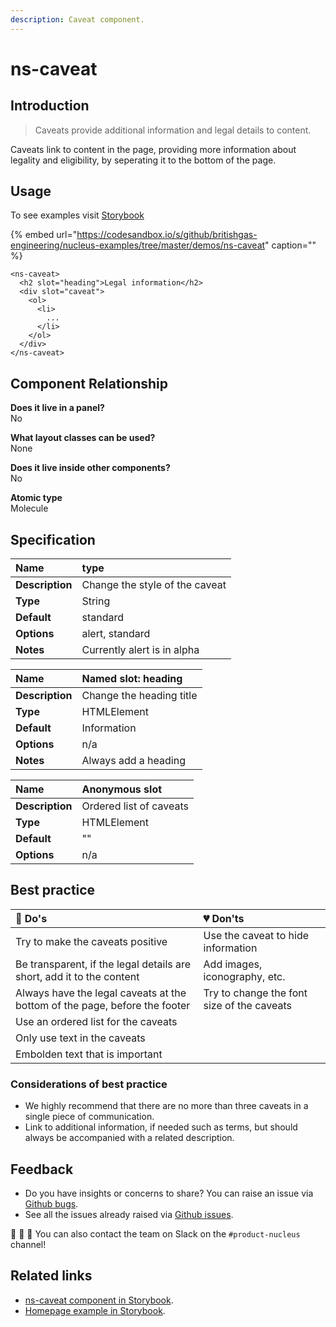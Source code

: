 ```yaml
---
description: Caveat component.
---
```


# ns-caveat

## Introduction

> Caveats provide additional information and legal details to content.

Caveats link to content in the page, providing more information about legality and eligibility, by seperating it to the bottom of the page.

## Usage

To see examples visit [Storybook](https://nucleus.bgdigital.xyz/demo/index.html?path=/story/ns-caveat--caveat)

{% embed url="https://codesandbox.io/s/github/britishgas-engineering/nucleus-examples/tree/master/demos/ns-caveat" caption="" %}

```markup
<ns-caveat>
  <h2 slot="heading">Legal information</h2>
  <div slot="caveat">
    <ol>
      <li>
        ...
      </li>
    </ol>
  </div>
</ns-caveat>
```

## Component Relationship

**Does it live in a panel?**  
No

**What layout classes can be used?**  
None

**Does it live inside other components?**  
No

**Atomic type**  
Molecule

## Specification

| **Name** | type |
| :--- | :--- |
| **Description** | Change the style of the caveat |
| **Type** | String |
| **Default** | standard |
| **Options** | alert, standard |
| **Notes** | Currently alert is in alpha |

| **Name** | Named slot: heading |
| :--- | :--- |
| **Description** | Change the heading title |
| **Type** | HTMLElement |
| **Default** | Information |
| **Options** | n/a |
| **Notes** | Always add a heading |

| **Name** | Anonymous slot |
| :--- | :--- |
| **Description** | Ordered list of caveats |
| **Type** | HTMLElement |
| **Default** | "" |
| **Options** | n/a |

## Best practice

| 💚 Do's | 💔 Don'ts |
| :--- | :--- |
| Try to make the caveats positive | Use the caveat to hide information |
| Be transparent, if the legal details are short, add it to the content | Add images, iconography, etc. |
| Always have the legal caveats at the bottom of the page, before the footer | Try to change the font size of the caveats |
| Use an ordered list for the caveats |  |
| Only use text in the caveats |  |
| Embolden text that is important |  |

### Considerations of best practice

* We highly recommend that there are no more than three caveats in a single piece of communication.
* Link to additional information, if needed such as terms, but should always be accompanied with a related description.

## Feedback

* Do you have insights or concerns to share? You can raise an issue via [Github bugs](https://github.com/ConnectedHomes/nucleus/issues/new?assignees=&labels=Bug&template=a--bug-report.md&title=[bug]%20[ns-caveat]).
* See all the issues already raised via [Github issues](https://github.com/connectedHomes/nucleus/issues?utf8=%E2%9C%93&q=is%3Aopen+is%3Aissue+label%3ABug+[ns-caveat]).

💩 🎉 🦄 You can also contact the team on Slack on the `#product-nucleus` channel!

## Related links

* [ns-caveat component in Storybook](https://nucleus.bgdigital.xyz/demo/index.html?path=/story/ns-caveat--caveat).
* [Homepage example in Storybook](https://nucleus.bgdigital.xyz/demo/index.html?path=/story/playground-homepage--2019-01).


